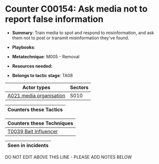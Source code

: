 # Counter C00154: Ask media not to report false information

* **Summary**: Train media to spot and respond to misinformation, and ask them not to post or transmit misinformation they've found.

* **Playbooks**: 

* **Metatechnique**: M005 - Removal

* **Resources needed:** 

* **Belongs to tactic stage**: TA08


| Actor types | Sectors |
| ----------- | ------- |
| [A021 media organisation](../../generated_pages/actortypes/A021.md) | S010 |



| Counters these Tactics |
| ---------------------- |



| Counters these Techniques |
| ------------------------- |
| [T0039 Bait Influencer](../../generated_pages/techniques/T0039.md) |



| Seen in incidents |
| ----------------- |


DO NOT EDIT ABOVE THIS LINE - PLEASE ADD NOTES BELOW